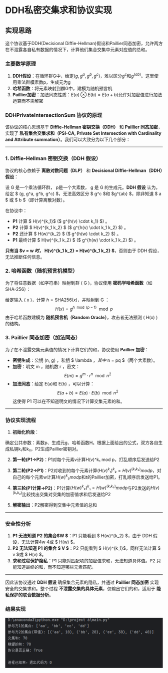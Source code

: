 # DDH私密交集求和协议实现

## 实现思路

这个协议基于DDH(Decisional Diffie-Hellman)假设和Paillier同态加密，允许两方在不泄露各自私有数据的情况下，计算他们集合交集中元素对应值的总和。

### 主要数学原理

1. **DDH假设**：在循环群G中，给定$(g, g^a, g^b, g^c)$，难以区分$g^c$和$g^(ab)$。这里使用乘法群模素数p，生成元为g
2. **哈希函数**：将元素映射到群G中，建模为随机预言机
3. **Paillier加密**：加法同态性质：$E(a) ⊗ E(b) = E(a + b)$允许对加密值进行加法运算而不需解密



### **DDHPrivateIntersectionSum 协议的原理**

该协议的核心思想基于 **Diffie-Hellman 密钥交换（DDH）** 和 **Paillier 同态加密**，实现了 **私有集合交集求和（PSI-CA, Private Set Intersection with Cardinality and Attribute summation）**。我们可以大致分为以下几个部分：

---

### **1. Diffie-Hellman 密钥交换（DDH 假设）**
协议的核心依赖于 **离散对数问题（DLP）** 和 **Decisional Diffie-Hellman（DDH）假设**：

设  G  是一个乘法循环群， p是一个大素数， g 是 G 的生成元。**DDH 假设** 认为，给定 $ (g, g^a, g^b, g^c) $，无法高效区分 $ g^c $和 $g^{ab} $，除非知道 $ a $ 或 $ b $（即计算离散对数）。

在协议中：
- **P1** 计算 $ H(v)^{k_1}$  ($ g^{h(v) \cdot k_1} $)  。
- **P2** 计算 $ H(v)^{k_1 k_2} $ ($ g^{h(v) \cdot k_1 k_2} $) 。
- **P2** 还计算 $ H(w)^{k_2} $ ($ g^{h(w) \cdot k_2} $)  。
- **P1** 最终计算 $ H(w)^{k_1 k_2} $ ($ g^{h(w) \cdot k_1 k_2} $) 。

**只有当 $v = w $时，$ H(v)^{k_1 k_2} = H(w)^{k_1 k_2} $**，否则由于 DDH 假设，无法推断任何信息。



### **2. 哈希函数（随机预言机模型）**
为了将任意数据（如字符串）映射到群 \( G \)，协议使用 **密码学哈希函数**（如 SHA-256）：

给定输入 \( x \)，计算 $h = \text{SHA256}(x)$，并映射到 G ：
$$
H(x) = g^{h \mod (p-1)} \mod p
$$
由于哈希函数建模为 **随机预言机（Random Oracle）**，攻击者无法预测 \( H(x) \) 的结构。



### **3. Paillier 同态加密（加法同态）**
为了在不泄露交集元素值的情况下计算它们的和，协议使用 **Paillier 加密**：
- **密钥生成**：公钥 (n, g) ，私钥 $ \lambda $，其中$ n = pq $（两个大素数）。
- **加密**：明文  m ，随机数 r ，密文：
$$
    E(m) = g^m \cdot r^n \mod n^2
$$
- **加法同态**：给定 E(a)和 E(b) ，可以计算：
$$
E(a + b) = E(a) \cdot E(b) \mod n^2
$$
这使得 P1 可以在不知道明文的情况下计算交集元素的和。

------



### 协议实现流程

1. **初始化阶段**：

确定公共参数：素数p、生成元g、哈希函数H。根据上面给出的公式，双方各自生成私钥k₁和k₂，P2生成Paillier密钥对。

2. **第一轮(P1→P2)**：P1对每个元素v计算H(v)^k₁ mod p，打乱顺序后发送给P2

3. **第二轮(P2→P1)**：P2对收到的每个元素计算$(H(v)^k₁)^k₂ = H(v)^(k₁k₂) mod p$，对自己的每个元素w计算$H(w)^k₂ mod p$和t的Paillier加密，打乱顺序后发送给P1。

4. **第三轮(P1计算→P2)**：P1计算$(H(w)^k₂)^k₁ = H(w)^(k₁k₂) mod p$与P2发送的$H(v)^(k₁k₂)$比较找出交集对交集的加密值求和后发送给P2

5. **解密输出**：P2解密得到交集中元素值的总和

---

### **安全性分析**
1. **P1 无法知道 P2 的集合$W $**：P1 只能看到 $ H(w)^{k_2} $，由于 DDH 假设，无法计算4w 4或 $ H(w) $。
2. **P2 无法知道 P1 的集合 $ V $**：P2 只能看到 $ H(v)^{k_1}$，同样无法计算 $ v $或 $ H(v) $。
3. **求和过程保护隐私**：P1 只能对匹配项的加密值求和，无法知道具体值。P2 只能知道最终的和，而不知道哪些元素匹配。

---

因此该协议通过 **DDH 假设** 确保集合元素的隐私，并通过 **Paillier 同态加密** 实现安全的交集求和。整个过程 **不泄露交集的具体元素**，仅输出它们的和，适用于 **隐私保护的联合数据分析**。



### 结果实现

![image8.png](https://github.com/eterna1ove1/luojiayu_202200460142/blob/main/images/image8.png?raw=true)
